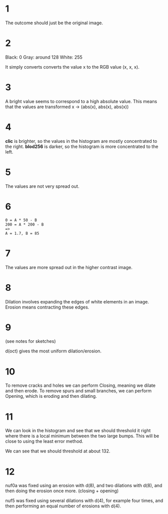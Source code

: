 # 1

The outcome should just be the original image.

# 2

Black: 0
Gray: around 128
White: 255

It simply converts converts the value x to the RGB value (x, x, x).

# 3

A bright value seems to correspond to a high absolute value.
This means that the values are transformed x -> (abs(x), abs(x), abs(x))

# 4

__clic__ is brighter, so the values in the histogram are mostly concentrated
to the right. __blod256__ is darker, so the histogram is more concentrated
to the left.

# 5

The values are not very spread out.

# 6

```
0 = A * 50 - B
200 = A * 200 - B
=>
A = 1.7, B = 85
```

# 7

The values are more spread out in the higher contrast image.

# 8

Dilation involves expanding the edges of white elements in an image.
Erosion means contracting these edges.

# 9

(see notes for sketches)

d(oct) gives the most uniform dilation/erosion.

# 10

To remove cracks and holes we can perform Closing, meaning we dilate and then erode.
To remove spurs and small branches, we can perform Opening, which is eroding and then dilating.

# 11

We can look in the histogram and see that we should threshold it right
where there is a local minimum between the two large bumps. This will
be close to using the least error method.

We can see that we should threshold at about 132.

# 12

nuf0a was fixed using an erosion with d(8), and two dilations with d(8),
and then doing the erosion once more. (closing + opening)

nuf5 was fixed using several dilations with d(4), for example four times, 
and then performing an equal number of erosions with d(4).

